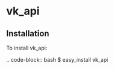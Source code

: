 vk_api
======

Installation
------------

To install vk_api:

.. code-block:: bash
    $ easy_install vk_api
